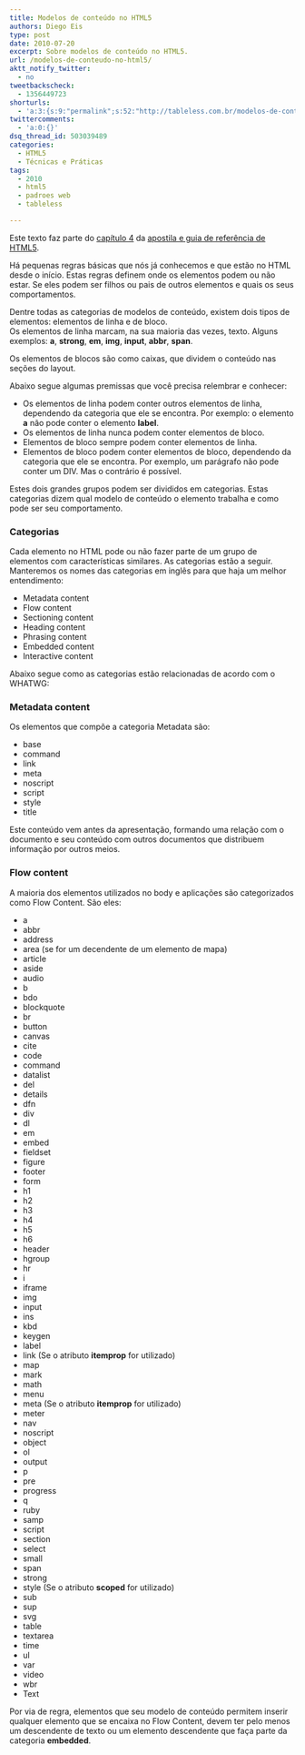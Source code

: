```yaml
---
title: Modelos de conteúdo no HTML5
authors: Diego Eis
type: post
date: 2010-07-20
excerpt: Sobre modelos de conteúdo no HTML5.
url: /modelos-de-conteudo-no-html5/
aktt_notify_twitter:
  - no
tweetbackscheck:
  - 1356449723
shorturls:
  - 'a:3:{s:9:"permalink";s:52:"http://tableless.com.br/modelos-de-conteudo-no-html5";s:7:"tinyurl";s:26:"http://tinyurl.com/3sd6vhb";s:4:"isgd";s:19:"http://is.gd/MFP3Ld";}'
twittercomments:
  - 'a:0:{}'
dsq_thread_id: 503039489
categories:
  - HTML5
  - Técnicas e Práticas
tags:
  - 2010
  - html5
  - padroes web
  - tableless

---
```

Este texto faz parte do [capítulo 4][1] da [apostila e guia de referência de HTML5][2].

Há pequenas regras básicas que nós já conhecemos e que estão no HTML desde o início. Estas regras definem onde os elementos podem ou não estar. Se eles podem ser filhos ou pais de outros elementos e quais os seus comportamentos.

Dentre todas as categorias de modelos de conteúdo, existem dois tipos de elementos: elementos de linha e de bloco.   
Os elementos de linha marcam, na sua maioria das vezes, texto. Alguns exemplos: **a**, **strong**, **em**, **img**, **input**, **abbr**, **span**.

Os elementos de blocos são como caixas, que dividem o conteúdo nas seções do layout.

Abaixo segue algumas premissas que você precisa relembrar e conhecer:

  * Os elementos de linha podem conter outros elementos de linha, dependendo da categoria que ele se encontra. Por exemplo: o elemento **a** não pode conter o elemento **label**.
  * Os elementos de linha nunca podem conter elementos de bloco.
  * Elementos de bloco sempre podem conter elementos de linha.
  * Elementos de bloco podem conter elementos de bloco, dependendo da categoria que ele se encontra. Por exemplo, um parágrafo não pode conter um DIV. Mas o contrário é possível.

Estes dois grandes grupos podem ser divididos em categorias. Estas categorias dizem qual modelo de conteúdo o elemento trabalha e como pode ser seu comportamento.

### Categorias

Cada elemento no HTML pode ou não fazer parte de um grupo de elementos com características similares. As categorias estão a seguir. Manteremos os nomes das categorias em inglês para que haja um melhor entendimento:

  * Metadata content
  * Flow content
  * Sectioning content
  * Heading content
  * Phrasing content
  * Embedded content
  * Interactive content

Abaixo segue como as categorias estão relacionadas de acordo com o WHATWG:



### Metadata content

Os elementos que compõe a categoria Metadata são:

  * base
  * command
  * link
  * meta
  * noscript
  * script
  * style
  * title

Este conteúdo vem antes da apresentação, formando uma relação com o documento e seu conteúdo com outros documentos que distribuem informação por outros meios.

### Flow content

A maioria dos elementos utilizados no body e aplicações são categorizados como Flow Content. São eles:

  * a
  * abbr
  * address
  * area (se for um decendente de um elemento de mapa)
  * article
  * aside
  * audio
  * b
  * bdo
  * blockquote
  * br
  * button
  * canvas
  * cite
  * code
  * command
  * datalist
  * del
  * details
  * dfn
  * div
  * dl
  * em
  * embed
  * fieldset
  * figure
  * footer
  * form
  * h1
  * h2
  * h3
  * h4
  * h5
  * h6
  * header
  * hgroup
  * hr
  * i
  * iframe
  * img
  * input
  * ins
  * kbd
  * keygen
  * label
  * link (Se o atributo **itemprop** for utilizado)
  * map
  * mark
  * math
  * menu
  * meta (Se o atributo **itemprop** for utilizado)
  * meter
  * nav
  * noscript
  * object
  * ol
  * output
  * p
  * pre
  * progress
  * q
  * ruby
  * samp
  * script
  * section
  * select
  * small
  * span
  * strong
  * style (Se o atributo **scoped** for utilizado)
  * sub
  * sup
  * svg
  * table
  * textarea
  * time
  * ul
  * var
  * video
  * wbr
  * Text

Por via de regra, elementos que seu modelo de conteúdo permitem inserir qualquer elemento que se encaixa no Flow Content, devem ter pelo menos um descendente de texto ou um elemento descendente que faça parte da categoria **embedded**.

 [1]: http://tableless.com.br/html5/?chapter=4
 [2]: http://tableless.com.br/html5/